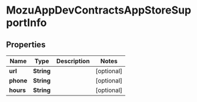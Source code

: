 
# MozuAppDevContractsAppStoreSupportInfo

## Properties
Name | Type | Description | Notes
------------ | ------------- | ------------- | -------------
**url** | **String** |  |  [optional]
**phone** | **String** |  |  [optional]
**hours** | **String** |  |  [optional]



